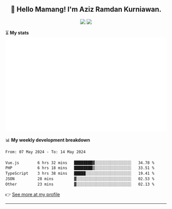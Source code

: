 <h2 align="center">👋 Hello Mamang! I'm Aziz Ramdan Kurniawan.</h2>  
<p align="center">
  <img src="https://komarev.com/ghpvc/?username=azizramdan">
  <img src="https://wakatime.com/badge/user/90056fa0-4c31-4eca-954e-2a3ac05896f9.svg">
</p>
    
⏳ **My stats**  
![](https://raw.githubusercontent.com/azizramdan/github-stats/master/generated/overview.svg#gh-dark-mode-only)

📊 **My weekly development breakdown**
<!--START_SECTION:waka-->

```txt
From: 07 May 2024 - To: 14 May 2024

Vue.js        6 hrs 32 mins   ████████▓░░░░░░░░░░░░░░░░   34.78 %
PHP           6 hrs 18 mins   ████████▒░░░░░░░░░░░░░░░░   33.51 %
TypeScript    3 hrs 38 mins   █████░░░░░░░░░░░░░░░░░░░░   19.41 %
JSON          28 mins         ▓░░░░░░░░░░░░░░░░░░░░░░░░   02.53 %
Other         23 mins         ▓░░░░░░░░░░░░░░░░░░░░░░░░   02.13 %
```

<!--END_SECTION:waka-->
👉 [See more at my profile](https://wakatime.com/@azizramdan)
***
